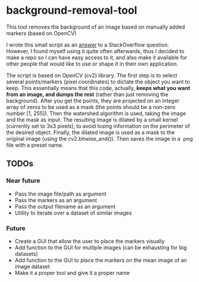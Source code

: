 # background-removal-tool
This tool removes the background of an image based on manually added markers (based on OpenCV)

I wrote this small script as an [answer](https://stackoverflow.com/a/43545744/4618605) to a StackOverflow question. However, I found myself using it quite often afterwards, thus I decided to make a repo so I can have easy access to it, and also make it available for other people that would like to use or shape it in their own application.

The script is based on OpenCV (cv2) library.
The first step is to select several points/markers (pixel coordinates) to dictate the object you want to keep. This essentially means that this code, actually, **keeps what you want from an image, and dumps the rest** (rather than just removing the background).
After you get the points, they are projected on an integer array of zeros to be used as a mask (the points should be a non-zero number [1, 255]).
Then the watershed algorithm is used, taking the image and the mask as input. The resulting image is dilated by a small kernel (currently set to 3x3 pixels), to avoid losing information on the perimeter of the desired object.
Finally, the dilated image is used as a mask to the original image (using the cv2.bitwise_and()). Then saves the image in a .png file with a preset name.

## TODOs
### Near future
* Pass the image file/path as argument
* Pass the markers as an argument
* Pass the output filename as an argument
* Utility to iterate over a dataset of similar images

### Future
* Create a GUI that allow the user to place the markers visually
* Add function to the GUI for multiple images (can be exhausting for big datasets)
* Add function to the GUI to place the markers on the mean image of an image dataset
* Make it a proper tool and give it a proper name
